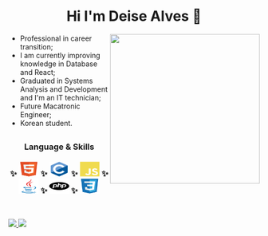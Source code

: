 <h1 align="center"> Hi I'm Deise Alves 🎈 </h1>
<img align="right" src="https://blogger.googleusercontent.com/img/b/R29vZ2xl/AVvXsEgV7DFWAXLDAaMQrkf6o97uXDFqSuqxKQnS_BvdsgVOHCQSGCT-yEgw2qJXHGWHTnVKxJHELm_XQ1j1cUVJahUPhSfWbK4sgi92iOseEJeONHDfdgL-SFfM-npAZKVnoziuMUXFGEJdiisJSPZRMMO9p4oAPWy_mV6XkZqVEIcSPxenxan4UDk_9Gj-/s443/cover-mobile.gif" height="300" width="300">

- Professional in career transition;
- I am currently improving knowledge in Database and React;
- Graduated in Systems Analysis and Development and I'm an IT technician;
- Future Macatronic Engineer;
- Korean student.

## 
 
</div>
<h3 align="center"> Language & Skills
<div style "display: inline_block"><br>
  ✨ <img aling="center" alt="Ise-HTML" height="30" width="40" src="https://raw.githubusercontent.com/devicons/devicon/master/icons/html5/html5-original.svg">
  ✨ <img aling="center" alt="Ise-C" height="30" width="40" src="https://raw.githubusercontent.com/devicons/devicon/master/icons/c/c-original.svg">
  ✨ <img aling="center" alt="Ise-Js" height="30" width="40" src="https://raw.githubusercontent.com/devicons/devicon/master/icons/javascript/javascript-plain.svg">
  ✨ <img aling="center" alt="Ise-Java" height="30" width="40" src="https://raw.githubusercontent.com/devicons/devicon/master/icons/java/java-original.svg">
  ✨ <img aling="center" alt="Ise-PHP" height="30" width="40" src="https://raw.githubusercontent.com/devicons/devicon/master/icons/php/php-plain.svg">
  ✨ <img aling="center" alt="Ise-CSS" height="30" width="40" src="https://raw.githubusercontent.com/devicons/devicon/master/icons/css3/css3-original.svg">
  </h3></div>

##

<div><br>
  <a href="https://github.com/IseAlves/">
  <img height="180em" src="https://github-readme-stats.vercel.app/api?username=IseAlves&show_icons=true&theme=tokyonight&include_all_commits-true&count_private=true"/>
  <img height="180em" src="https://github-readme-stats.vercel.app/api/top-langs/?username=IseAlves&layout=compact&langs_count_icons=true&theme=tokyonight"/>
</div>
